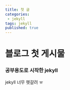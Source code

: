 ```yaml
---
title: 첫 글
categories:
 - jekyll
tags: jekyll
published: true
---
```

# 블로그 첫 게시물
### 공부용도로 시작한 jekyll
jekyll 너무 헷갈려 ㅠ
